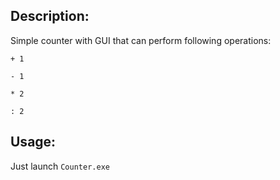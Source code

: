## Description:
Simple counter with GUI that can perform following operations:

`+ 1`

`- 1`

`* 2`

`: 2`


## Usage:
Just launch `Counter.exe`
